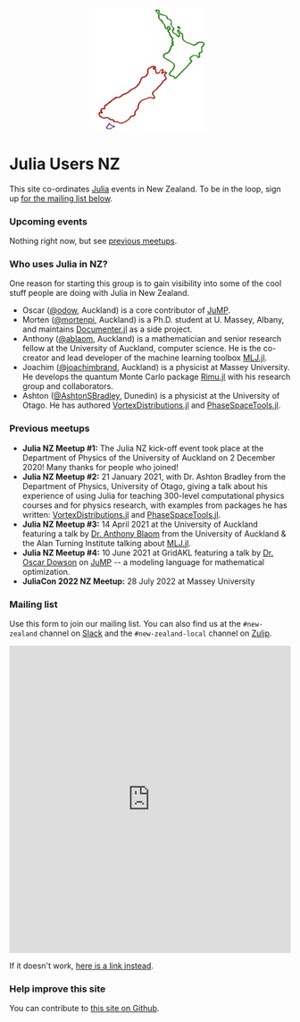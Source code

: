 <p align="center">
    <img src="julia-users-nz-logo.png" alt="logo" width="200px"/>
</p>

# Julia Users NZ

This site co-ordinates [Julia](https://julialang.org) events in New Zealand. To be in the loop, sign up [for the mailing list below](#mailing-list).

### Upcoming events

Nothing right now, but see [previous meetups](#previous-meetups).

### Who uses Julia in NZ?

One reason for starting this group is to gain visibility into some of the cool
stuff people are doing with Julia in New Zealand.

- Oscar ([@odow](https://github.com/odow), Auckland) is a core contributor of
    [JuMP](https://jump.dev).
- Morten ([@mortenpi](https://github.com/mortenpi), Auckland) is a Ph.D. student
    at U. Massey, Albany, and maintains [Documenter.jl](https://github.com/JuliaDocs/Documenter.jl)
    as a side project.
- Anthony ([@ablaom](https://github.com/ablaom), Auckland) is a mathematician and senior research fellow at the University of Auckland, computer science. He is the co-creator and lead developer of the machine learning toolbox [MLJ.jl](https://github.com/alan-turing-institute/MLJ.jl).
- Joachim ([@joachimbrand](https://github.com/joachimbrand), Auckland) is a physicist at Massey University. He develops the quantum Monte Carlo package [Rimu.jl](https://github.com/joachimbrand/Rimu.jl) with his research group and collaborators.
- Ashton ([@AshtonSBradley](https://github.com/AshtonSBradley), Dunedin) is a physicist at the University of Otago. He has authored [VortexDistributions.jl](https://github.com/AshtonSBradley/VortexDistributions.jl) and [PhaseSpaceTools.jl](https://github.com/AshtonSBradley/PhaseSpaceTools.jl).

### Previous meetups

- **Julia NZ Meetup #1:** The Julia NZ kick-off event took place at the Department of Physics of the University of Auckland on 2 December 2020! Many thanks for people who joined!
- **Julia NZ Meetup #2:** 21 January 2021, with Dr. Ashton Bradley from the Department of Physics, University of Otago, giving a talk about his experience of using Julia for teaching 300-level computational physics courses and for physics research, with examples from packages he has written: [VortexDistributions.jl](https://github.com/AshtonSBradley/VortexDistributions.jl) and [PhaseSpaceTools.jl](https://github.com/AshtonSBradley/PhaseSpaceTools.jl).
- **Julia NZ Meetup #3:** 14 April 2021 at the University of Auckland featuring a talk by [Dr. Anthony Blaom](https://github.com/ablaom) from the University of Auckland & the Alan Turning Institute talking about [MLJ.jl](https://alan-turing-institute.github.io/MLJ.jl/dev/).
- **Julia NZ Meetup #4:** 10 June 2021 at GridAKL featuring a talk by [Dr. Oscar Dowson](https://github.com/odow) on [JuMP](https://jump.dev/) -- a modeling language for mathematical optimization.
- **JuliaCon 2022 NZ Meetup:** 28 July 2022 at Massey University

### Mailing list

Use this form to join our mailing list. You can also find us at the `#new-zealand` channel on [Slack](http://julialang.slack.com)
and the `#new-zealand-local` channel on [Zulip](https://julialang.zulipchat.com/#narrow/stream/263467-new-zealand-local).

<iframe height="550" src="https://c553f754.sibforms.com/serve/MUIEAN8zKeN3doS6iGWQ0aQ-_dWgTJ3DDdzn_m2t566JUg0THQKL-lWqP92rkUcYRfNRBce-Xs4LYJ3i68ryCSYy3L8Vwlmm3lfSq1IBnbO5QI_il0973MXcdHl_21MsJbUcdit4lVJTOa3xuVSY_pkc5RuQr3eOH1JE7o3m3ElZB8wJ2H0Xfjsu-fNmbHl5eS3YeYtJDIiM3ZQz" frameborder="0" scrolling="auto" allowfullscreen style="display: block;margin-left: auto;margin-right: auto; width: 100%;"></iframe>

If it doesn't work, [here is a link instead](https://c553f754.sibforms.com/serve/MUIEAN8zKeN3doS6iGWQ0aQ-_dWgTJ3DDdzn_m2t566JUg0THQKL-lWqP92rkUcYRfNRBce-Xs4LYJ3i68ryCSYy3L8Vwlmm3lfSq1IBnbO5QI_il0973MXcdHl_21MsJbUcdit4lVJTOa3xuVSY_pkc5RuQr3eOH1JE7o3m3ElZB8wJ2H0Xfjsu-fNmbHl5eS3YeYtJDIiM3ZQz).

### Help improve this site

You can contribute to [this site on Github](https://github.com/julia-users-nz/julia-users-nz.github.io).
